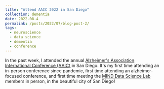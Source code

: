 ```yaml
---
title: "Attend AAIC 2022 in San Diego"
collection: dementia
date: 2022-08-4
permalink: /posts/2022/07/blog-post-2/
tags:
  - neuroscience
  - data science
  - dementia
  - conference
---
```


In the past week, I attended the annual [Alzheimer's Association International Conference (AAIC)](https://aaic.alz.org/overview.asp) in San Diego. It's my first time attending an in-person conference since pandemic, first time attending an alzheimer-focused conference, and first time meeting the [MIND Data Science Lab](https://www.massgeneral.org/neurology/research/mind-data-science-lab) members in person, in the beautiful city of San Diego!
